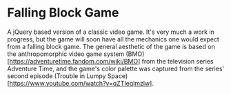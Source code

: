 # Falling Block Game
A jQuery based version of a classic video game. It's very much a work in progress, but the game will soon have all the mechanics one would expect from a falling block game. The general aesthetic of the game is based on the anthropomorphic video game system (BMO)[https://adventuretime.fandom.com/wiki/BMO] from the television series Adventure Time, and the game's color palette was captured from the series' second episode (Trouble in Lumpy Space)[https://www.youtube.com/watch?v=qZTIeqlmzlw].
